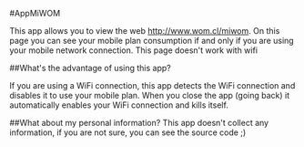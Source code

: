 #AppMiWOM

This app allows you to view the web http://www.wom.cl/miwom. On this page you can see your mobile plan consumption if and only if you are using your mobile network connection. This page doesn't work with wifi

##What's the advantage of using this app?

If you are using a WiFi connection, this app detects the WiFi connection and disables it to use your mobile plan. When you close the app (going back) it automatically enables your WiFi connection and kills itself.

##What about my personal information?
This app doesn't collect any information, if you are not sure, you can see the source code ;)
